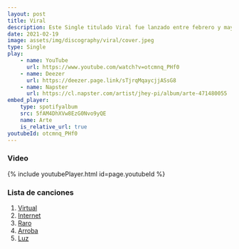 ```yaml
---
layout: post
title: Viral
description: Este Single titulado Viral fue lanzado entre febrero y mayo de 2021 la producción musical contó con cincos temas promocionales Virtual, Internet, Raro, Arroba y Luz, así fue el orden de cada uno de los lanzamientos para finalizar y formar la sigla del concepto "Viral" a traves del genero Latino narra la exploración del proceso de creación musical de Jhey Pi.
date: 2021-02-19
image: assets/img/discography/viral/cover.jpeg
type: Single
play:
    - name: YouTube
      url: https://www.youtube.com/watch?v=otcmnq_PHf0
    - name: Deezer
      url: https://deezer.page.link/sTjrqMqaycjjASsG8
    - name: Napster
      url: https://cl.napster.com/artist/jhey-pi/album/arte-471480055
embed_player:
    type: spotifyalbum
    src: 5fAM4DhXVw8EzG0Nvo9yQE
    name: Arte
    is_relative_url: true
youtubeId: otcmnq_PHf0
---
```

### Video
{% include youtubePlayer.html id=page.youtubeId %}

### Lista de canciones

1. <a href="https://deezer.page.link/ddVm9SLr9KQqZXMs8"> Virtual </a>
2. <a href="https://deezer.page.link/LV6ttZuP3CRLKUUa8"> Internet </a>
3. <a href="https://deezer.page.link/vQhshVyco92DhKoWA"> Raro </a>
4. <a href="https://deezer.page.link/E3N98J9WQn2UYVTe6"> Arroba </a>
5. <a href="https://deezer.page.link/X6eMADsvQAisgvk26"> Luz </a>
